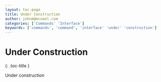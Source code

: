 ```yaml
---
layout: toc-page
title: Under Construction
author: johnm@mcneel.com
categories: ['Commands' 'Interface']
keywords: ['commands', 'command', 'interface' 'under' 'construction']
---
```



# Under Construction
{: .toc-title }

Under construction
